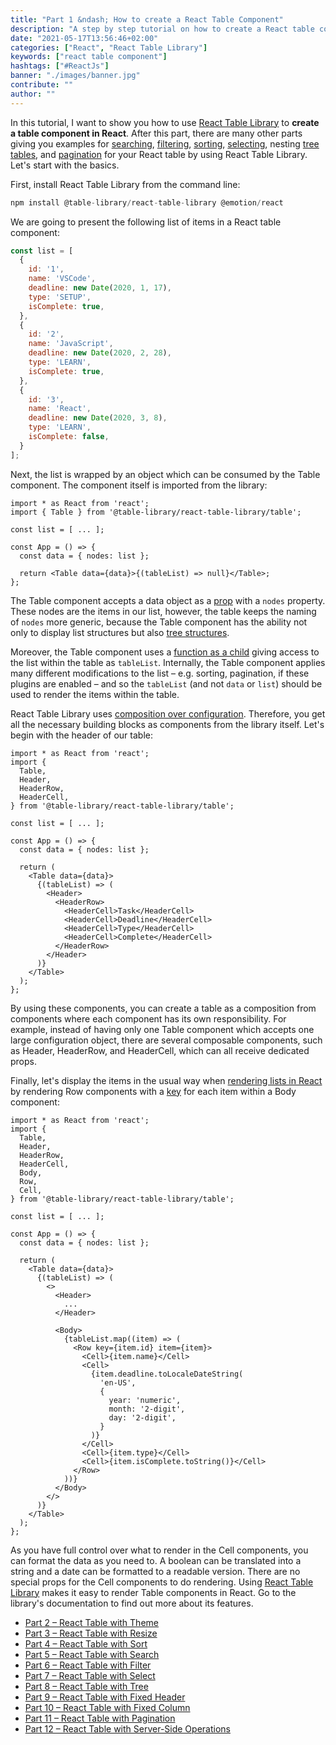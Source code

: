 ```yaml
---
title: "Part 1 &ndash; How to create a React Table Component"
description: "A step by step tutorial on how to create a React table component with React Table Library ..."
date: "2021-05-17T13:56:46+02:00"
categories: ["React", "React Table Library"]
keywords: ["react table component"]
hashtags: ["#ReactJs"]
banner: "./images/banner.jpg"
contribute: ""
author: ""
---
```


<Sponsorship />

In this tutorial, I want to show you how to use [React Table Library](https://react-table-library.com) to **create a table component in React**. After this part, there are many other parts giving you examples for [searching](/react-table-search/), [filtering](/react-table-filter/), [sorting](/react-table-sort/), [selecting](/react-table-select/), nesting [tree tables](/react-tree-table/), and [pagination](/react-table-pagination/) for your React table by using React Table Library. Let's start with the basics.

First, install React Table Library from the command line:

```javascript
npm install @table-library/react-table-library @emotion/react
```

We are going to present the following list of items in a React table component:

```javascript
const list = [
  {
    id: '1',
    name: 'VSCode',
    deadline: new Date(2020, 1, 17),
    type: 'SETUP',
    isComplete: true,
  },
  {
    id: '2',
    name: 'JavaScript',
    deadline: new Date(2020, 2, 28),
    type: 'LEARN',
    isComplete: true,
  },
  {
    id: '3',
    name: 'React',
    deadline: new Date(2020, 3, 8),
    type: 'LEARN',
    isComplete: false,
  }
];
```

Next, the list is wrapped by an object which can be consumed by the Table component. The component itself is imported from the library:

```javascript{2,7,9}
import * as React from 'react';
import { Table } from '@table-library/react-table-library/table';

const list = [ ... ];

const App = () => {
  const data = { nodes: list };

  return <Table data={data}>{(tableList) => null}</Table>;
};
```

The Table component accepts a data object as a [prop](/react-pass-props-to-component/) with a `nodes` property. These nodes are the items in our list, however, the table keeps the naming of `nodes` more generic, because the Table component has the ability not only to display list structures but also [tree structures](/react-tree-table/).

Moreover, the Table component uses a [function as a child](/react-render-props/) giving access to the list within the table as `tableList`. Internally, the Table component applies many different modifications to the list &ndash; e.g. sorting, pagination, if these plugins are enabled &ndash; and so the `tableList` (and not `data` or `list`) should be used to render the items within the table.

React Table Library uses [composition over configuration](/react-component-composition/). Therefore, you get all the necessary building blocks as components from the library itself. Let's begin with the header of our table:

```javascript{4-6,17-24}
import * as React from 'react';
import {
  Table,
  Header,
  HeaderRow,
  HeaderCell,
} from '@table-library/react-table-library/table';

const list = [ ... ];

const App = () => {
  const data = { nodes: list };

  return (
    <Table data={data}>
      {(tableList) => (
        <Header>
          <HeaderRow>
            <HeaderCell>Task</HeaderCell>
            <HeaderCell>Deadline</HeaderCell>
            <HeaderCell>Type</HeaderCell>
            <HeaderCell>Complete</HeaderCell>
          </HeaderRow>
        </Header>
      )}
    </Table>
  );
};
```

By using these components, you can create a table as a composition from components where each component has its own responsibility. For example, instead of having only one Table component which accepts one large configuration object, there are several composable components, such as Header, HeaderRow, and HeaderCell, which can all receive dedicated props.

Finally, let's display the items in the usual way when [rendering lists in React](/react-list-component/) by rendering Row components with a [key](/react-list-key/) for each item within a Body component:

```javascript{7-9,20,25-43,44}
import * as React from 'react';
import {
  Table,
  Header,
  HeaderRow,
  HeaderCell,
  Body,
  Row,
  Cell,
} from '@table-library/react-table-library/table';

const list = [ ... ];

const App = () => {
  const data = { nodes: list };

  return (
    <Table data={data}>
      {(tableList) => (
        <>
          <Header>
            ...
          </Header>

          <Body>
            {tableList.map((item) => (
              <Row key={item.id} item={item}>
                <Cell>{item.name}</Cell>
                <Cell>
                  {item.deadline.toLocaleDateString(
                    'en-US',
                    {
                      year: 'numeric',
                      month: '2-digit',
                      day: '2-digit',
                    }
                  )}
                </Cell>
                <Cell>{item.type}</Cell>
                <Cell>{item.isComplete.toString()}</Cell>
              </Row>
            ))}
          </Body>
        </>
      )}
    </Table>
  );
};
```

As you have full control over what to render in the Cell components, you can format the data as you need to. A boolean can be translated into a string and a date can be formatted to a readable version. There are no special props for the Cell components to do rendering. Using [React Table Library](https://react-table-library.com) makes it easy to render Table components in React. Go to the library's documentation to find out more about its features.

- [Part 2 &ndash; React Table with Theme](/react-table-theme/)
- [Part 3 &ndash; React Table with Resize](/react-table-resize/)
- [Part 4 &ndash; React Table with Sort](/react-table-sort/)
- [Part 5 &ndash; React Table with Search](/react-table-search/)
- [Part 6 &ndash; React Table with Filter](/react-table-filter/)
- [Part 7 &ndash; React Table with Select](/react-table-select/)
- [Part 8 &ndash; React Table with Tree](/react-tree-table/)
- [Part 9 &ndash; React Table with Fixed Header](/react-table-fixed-header/)
- [Part 10 &ndash; React Table with Fixed Column](/react-table-fixed-column/)
- [Part 11 &ndash; React Table with Pagination](/react-table-pagination/)
- [Part 12 &ndash; React Table with Server-Side Operations](/react-server-side-table/)
